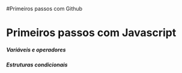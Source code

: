 #Primeiros passos com Github

##### 

# Primeiros passos com Javascript

##### Variáveis e operadores

##### Estruturas condicionais

